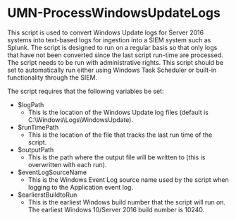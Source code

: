 # UMN-ProcessWindowsUpdateLogs

This script is used to convert Windows Update logs for Server 2016 systems
into text-based logs for ingestion into a SIEM system such as Splunk. The script 
is designed to run on a regular basis so that only logs that have not been 
converted since the last script run-time are processed. The script needs to be 
run with administrative rights. This script should be set to automatically run 
either using Windows Task Scheduler or built-in functionality through the SIEM.

The script requires that the following variables be set:

* $logPath
    * This is the location of the Windows Update log files (default is C:\Windows\Logs\WindowsUpdate).
* $runTimePath
    * This is the location of the file that tracks the last run time of the script.
* $outputPath
    * This is the path where the output file will be written to (this is overwritten with each run).
* $eventLogSourceName
    * This is the Windows Event Log source name used by the script when logging to the Application event log.
* $earlierstBuildtoRun
    * This is the earliest Windows build number that the script will run on. The earliest Windows 10/Server 2016 build number is 10240.
